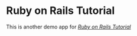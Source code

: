# Ruby on Rails Tutorial

This is another demo app for [*Ruby on Rails Tutorial*](http://railstutorial.org)

